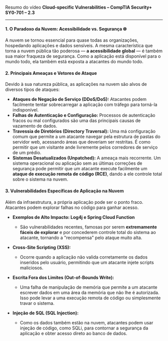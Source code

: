 Resumo do vídeo **Cloud-specific Vulnerabilities – CompTIA Security+ SY0-701 – 2.3**

---

#### **1. O Paradoxo da Nuvem: Acessibilidade vs. Segurança 🌐**

A nuvem se tornou essencial para quase todas as organizações, hospedando aplicações e dados sensíveis. A mesma característica que torna a nuvem pública tão poderosa — **a acessibilidade global** — é também sua maior fraqueza de segurança. Como a aplicação está disponível para o mundo todo, ela também está exposta a atacantes do mundo todo.

#### **2. Principais Ameaças e Vetores de Ataque**

Devido à sua natureza pública, as aplicações na nuvem são alvos de diversos tipos de ataques:

* **Ataques de Negação de Serviço (DDoS/DoS):** Atacantes podem facilmente tentar sobrecarregar a aplicação com tráfego para torná-la indisponível.
* **Falhas de Autenticação e Configuração:** Processos de autenticação fracos ou mal configurados são uma das principais causas de vazamento de dados.
* **Travessia de Diretórios (Directory Traversal):** Uma má configuração comum que permite a um atacante navegar pela estrutura de pastas do servidor web, acessando áreas que deveriam ser restritas. É como permitir que um visitante ande livremente pelos corredores de serviço de um prédio.
* **Sistemas Desatualizados (Unpatched):** A ameaça mais recorrente. Um sistema operacional ou aplicação sem as últimas correções de segurança pode permitir que um atacante execute facilmente um **ataque de execução remota de código (RCE)**, dando a ele controle total sobre o sistema na nuvem.

#### **3. Vulnerabilidades Específicas de Aplicação na Nuvem**

Além da infraestrutura, a própria aplicação pode ser o ponto fraco. Atacantes podem explorar falhas no código para ganhar acesso.

* **Exemplos de Alto Impacto: Log4j e Spring Cloud Function**
    * São vulnerabilidades recentes, famosas por serem **extremamente fáceis de explorar** e por concederem controle total do sistema ao atacante, tornando a "recompensa" pelo ataque muito alta.

* **Cross-Site Scripting (XSS):**
    * Ocorre quando a aplicação não valida corretamente os dados inseridos pelo usuário, permitindo que um atacante injete scripts maliciosos.

* **Escrita Fora dos Limites (Out-of-Bounds Write):**
    * Uma falha de manipulação de memória que permite a um atacante escrever dados em uma área da memória que não lhe é autorizada. Isso pode levar a uma execução remota de código ou simplesmente travar o sistema.

* **Injeção de SQL (SQL Injection):**
    * Como os dados também estão na nuvem, atacantes podem usar injeção de código, como SQLi, para contornar a segurança da aplicação e obter acesso direto ao banco de dados.

